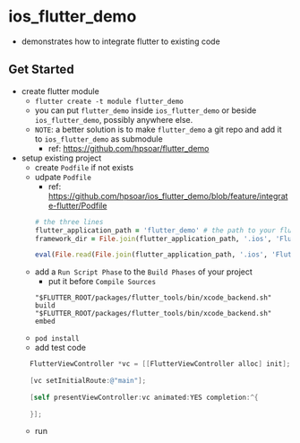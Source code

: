 # ios_flutter_demo
- demonstrates how to integrate flutter to existing code

## Get Started
- create flutter module
  - `flutter create -t module flutter_demo`
  - you can put `flutter_demo` inside `ios_flutter_demo` or beside `ios_flutter_demo`, possibly anywhere else.
  - `NOTE`: a better solution is to make `flutter_demo` a git repo and add it to `ios_flutter_demo` as submodule
    - ref: https://github.com/hpsoar/flutter_demo
- setup existing project
  - create `Podfile` if not exists
  - udpate `Podfile`
    - ref: https://github.com/hpsoar/ios_flutter_demo/blob/feature/integrate-flutter/Podfile
    ```Ruby
    # the three lines
    flutter_application_path = 'flutter_demo' # the path to your flutter code
    framework_dir = File.join(flutter_application_path, '.ios', 'Flutter')
    
    eval(File.read(File.join(flutter_application_path, '.ios', 'Flutter', 'podhelper.rb')), binding)

    ```
  - add a `Run Script Phase` to the `Build Phases` of your project
    - put it before `Compile Sources`
    ```Shell
    "$FLUTTER_ROOT/packages/flutter_tools/bin/xcode_backend.sh" build
    "$FLUTTER_ROOT/packages/flutter_tools/bin/xcode_backend.sh" embed

    ```
  - `pod install`
  - add test code
  ```Objective-C
    FlutterViewController *vc = [[FlutterViewController alloc] init];
    
    [vc setInitialRoute:@"main"];
    
    [self presentViewController:vc animated:YES completion:^{
        
    }];
  ```
   - run
